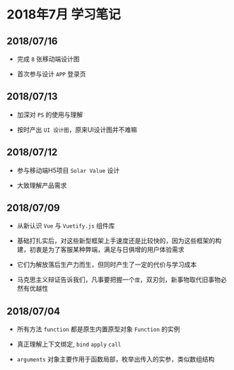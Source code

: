 # 2018年7月 学习笔记

## 2018/07/16

- 完成 `8` 张移动端设计图

- 首次参与设计 `APP` 登录页

## 2018/07/13

- 加深对 `PS` 的使用与理解

- 按时产出 `UI 设计图`，原来UI设计图并不难嘛

## 2018/07/12

- 参与移动端H5项目 `Solar Value` 设计

- 大致理解产品需求

## 2018/07/09

- 从新认识 `Vue` 与  `Vuetify.js` 组件库

- 基础打扎实后，对这些新型框架上手速度还是比较快的，因为这些框架的构建，初衷是为了客服某种弊端，满足与日俱增的用户体验需求

- 它们为解放落后生产力而生，但同时产生了一定的代价与学习成本

- 马克思主义辩证告诉我们，凡事要把握一个`度`，双刃剑，新事物取代旧事物必然有优越性

## 2018/07/04

- 所有方法 `function` 都是原生内置原型对象 `Function` 的实例

- 真正理解上下文绑定, `bind` `apply` `call`

- `arguments` 对象主要作用于函数局部，枚举出传入的实参，类似数组结构
